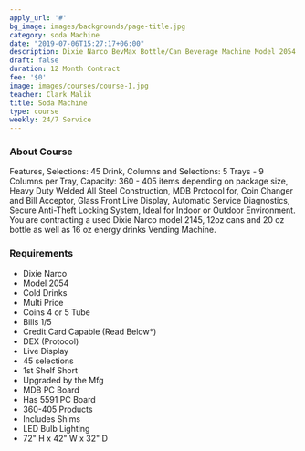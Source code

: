 ```yaml
---
apply_url: '#'
bg_image: images/backgrounds/page-title.jpg
category: soda Machine
date: "2019-07-06T15:27:17+06:00"
description: Dixie Narco BevMax Bottle/Can Beverage Machine Model 2054
draft: false
duration: 12 Month Contract
fee: '$0'
image: images/courses/course-1.jpg
teacher: Clark Malik
title: Soda Machine
type: course
weekly: 24/7 Service
---
```



### About Course

Features, Selections: 45 Drink, Columns and Selections: 5 Trays - 9 Columns per Tray, Capacity: 360 - 405 items depending on package size, Heavy Duty Welded All Steel Construction, MDB Protocol for, Coin Changer and Bill Acceptor, Glass Front Live Display, Automatic Service Diagnostics, Secure Anti-Theft Locking System, Ideal for Indoor or Outdoor Environment. You are contracting a used Dixie Narco model 2145, 12oz cans and 20 oz bottle as well as 16 oz energy drinks Vending Machine. </p>

### Requirements

* Dixie Narco
* Model 2054
* Cold Drinks
* Multi Price
* Coins 4 or 5 Tube
* Bills $1/$5
* Credit Card Capable (Read Below*)
* DEX (Protocol)
* Live Display
* 45 selections
* 1st Shelf Short
* Upgraded by the Mfg
* MDB PC Board
* Has 5591 PC Board
* 360-405 Products
* Includes Shims
* LED Bulb Lighting
* 72" H x 42" W x 32" D


